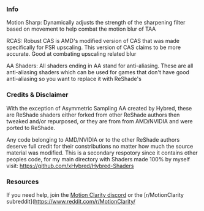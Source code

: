 ### Info

Motion Sharp: Dynamically adjusts the strength of the sharpening filter based on movement to help combat the motion blur of TAA

RCAS: Robust CAS is AMD's modified version of CAS that was made specifically for FSR upscaling. This version of CAS claims to be more accurate. Good at combating upscaling related blur

AA Shaders: All shaders ending in AA stand for anti-aliasing. These are all anti-aliasing shaders which can be used for games that don't have good anti-aliasing so you want to replace it with ReShade's


### Credits & Disclaimer

With the exception of Asymmetric Sampling AA created by Hybred, these are ReShade shaders either forked from other ReShade authors then tweaked and/or repurposed, or they are from from AMD/NVIDIA and were ported to ReShade.

Any code belonging to AMD/NVIDIA or to the other ReShade authors deserve full credit for their constributions no matter how much the source material was modified. This is a secondary respotory since it contains other peoples code, for my main directory with Shaders made 100% by myself visit: https://github.com/xHybred/Hybred-Shaders

### Resources

If you need help, join the [Motion Clarity discord](https://discord.gg/JcKNMmDdpT) or the [r/MotionClarity subreddit](https://www.reddit.com/r/MotionClarity/
